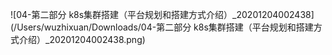 ![04-第二部分 k8s集群搭建（平台规划和搭建方式介绍）_20201204002438](/Users/wuzhixuan/Downloads/04-第二部分 k8s集群搭建（平台规划和搭建方式介绍）_20201204002438.png)